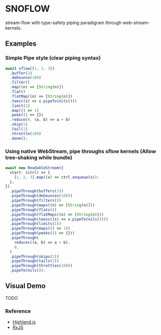 # SNOFLOW

stream-flow with type-safety piping paradigram through web-stream-kernels.

## Examples

### Simple Pipe style (clear piping syntax)

```ts
await sflow([1, 2, 3])
  .buffer(2)
  .debounce(100)
  .filter()
  .map((n) => [String(n)])
  .flat()
  .flatMap((n) => [String(n)])
  .tees((s) => s.pipeTo(nils()))
  .limit(1)
  .map(() => 1)
  .peek(() => {})
  .reduce(0, (a, b) => a + b)
  .skip(1)
  .tail(1)
  .throttle(100)
  .done();
```

### Using native WebStream, pipe throughs sflow kernels (Allow tree-shaking while bundle)

```ts
await new ReadableStream({
  start: (ctrl) => {
    [1, 2, 3].map((x) => ctrl.enqueue(x));
  },
})
  .pipeThrough(buffers(2))
  .pipeThrough(debounces(100))
  .pipeThrough(filters())
  .pipeThrough(maps((n) => [String(n)]))
  .pipeThrough(flats())
  .pipeThrough(flatMaps((n) => [String(n)]))
  .pipeThrough(teess((s) => s.pipeTo(nils())))
  .pipeThrough(limits(1))
  .pipeThrough(maps(() => 1))
  .pipeThrough(peeks(() => {}))
  .pipeThrough(
    reduces((a, b) => a + b),
    0,
  )
  .pipeThrough(skips(1))
  .pipeThrough(tails(1))
  .pipeThrough(throttles(100))
  .pipeTo(nils());
```

## Visual Demo

TODO

### Reference

- [Highland.js](https://caolan.github.io/highland/)
- [RxJS](https://rxjs.dev/)
